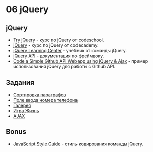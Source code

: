 # 06 jQuery

## jQuery
- [Try jQuery](https://www.codeschool.com/courses/try-jquery) - курс по jQuery от codeschool.
- [jQuery](https://www.codecademy.com/learn/jquery) - курс по jQuery от codecademy.
- [jQuery Learning Center](http://learn.jquery.com/) - учебник от команды jQuery.
- [jQuery API](http://api.jquery.com/) - документация по фреймвокy.
- [Code a Simple Github API Webapp using jQuery & Ajax](http://blog.teamtreehouse.com/code-a-simple-github-api-webapp-using-jquery-ajax) - пример использования jQuery для работы с Github API.

## Задания
- [Сортировка параграфов](exercises/01/README.md)
- [Поле ввода номера телефона](exercises/02/README.md)
- [Галерея](exercises/03/README.md)
- [Игра Жизнь](exercises/04/README.md)
- [AJAX](exercises/05/README.md)

## Bonus
- [JavaScript Style Guide](https://contribute.jquery.org/style-guide/js/) - стиль кодирования команды jQuery.
